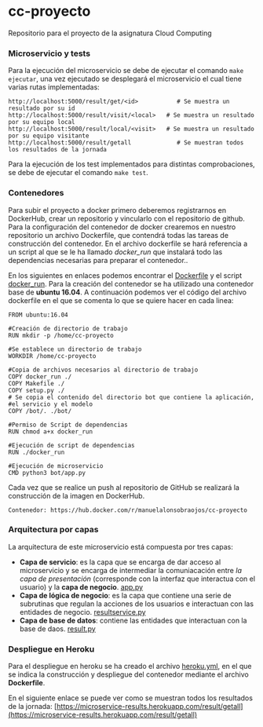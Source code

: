 # cc-proyecto
Repositorio para el proyecto de la asignatura Cloud Computing

### Microservicio y tests
Para la ejecución del microservicio se debe de ejecutar el comando ```make ejecutar```, una vez ejecutado se desplegará el microservicio el cual tiene varias rutas implementadas:
```
http://localhost:5000/result/get/<id>           # Se muestra un resultado por su id 
http://localhost:5000/result/visit/<local>   # Se muestra un resultado por su equipo local
http://localhost:5000/result/local/<visit>   # Se muestra un resultado por su equipo visitante
http://localhost:5000/result/getall             # Se muestran todos los resultados de la jornada
```

Para la ejecución de los test implementados para distintas comprobaciones, se debe de ejecutar el comando ```make test```.

### Contenedores
Para subir el proyecto a docker primero deberemos registrarnos en DockerHub, crear un repositorio y vincularlo con el repositorio de github. Para la configuración del contenedor de docker crearemos en nuestro repositorio un archivo Dockerfile, que contendrá todas las tareas de construcción del contenedor. En el archivo dockerfile se hará referencia a un script al que se le ha llamado *docker_run* que instalará todo las dependencias necesarias para preparar el contenedor..

En los siguientes en enlaces podemos encontrar el [Dockerfile](https://github.com/manuelalonsobraojos/cc-proyecto/blob/master/Dockerfile) y el script [docker_run](https://github.com/manuelalonsobraojos/cc-proyecto/blob/master/docker_run). Para la creación del contenedor se ha utilizado una contenedor base de **ubuntu 16.04**. A continuación podemos ver el código del archivo dockerfile en el que se comenta lo que se quiere hacer en cada linea:
```
FROM ubuntu:16.04

#Creación de directorio de trabajo
RUN mkdir -p /home/cc-proyecto

#Se establece un directorio de trabajo
WORKDIR /home/cc-proyecto

#Copia de archivos necesarios al directorio de trabajo
COPY docker_run ./
COPY Makefile ./
COPY setup.py ./
# Se copia el contenido del directorio bot que contiene la aplicación, 
#el servicio y el modelo
COPY /bot/. ./bot/

#Permiso de Script de dependencias
RUN chmod a+x docker_run

#Ejecución de script de dependencias
RUN ./docker_run

#Ejecución de microservicio
CMD python3 bot/app.py
```

Cada vez que se realice un push al repositorio de GitHub se realizará la construcción de la imagen en DockerHub.
```
Contenedor: https://hub.docker.com/r/manuelalonsobraojos/cc-proyecto
```

### Arquitectura por capas

La arquitectura de este microservicio está compuesta por tres capas:
* **Capa de servicio**: es la capa que se encarga de dar acceso al microservicio y se encarga de intermediar la comuniacación entre *la capa de presentación* (corresponde con la interfaz que interactua con el usuario) y la **capa de negocio**. [app.py](https://github.com/manuelalonsobraojos/cc-proyecto/blob/master/bot/app.py)
* **Capa de lógica de negocio**: es la capa que contiene una serie de subrutinas que regulan la acciones de los usuarios e interactuan con las entidades de negocio. [resultservice.py](https://github.com/manuelalonsobraojos/cc-proyecto/blob/master/bot/service/ResultService.py)
* **Capa de base de datos**: contiene las entidades que interactuan con la base de daos. [result.py](https://github.com/manuelalonsobraojos/cc-proyecto/blob/master/bot/model/Result.py)
 
### Despliegue en Heroku

Para el despliegue en heroku se ha creado el archivo [heroku.yml](https://github.com/manuelalonsobraojos/cc-proyecto/blob/master/heroku.yml), en el que se indica la construcción y despliegue del contenedor mediante el archivo **Dockerfile**.

En el siguiente enlace se puede ver como se muestran todos los resultados de la jornada: [https://microservice-results.herokuapp.com/result/getall](https://microservice-results.herokuapp.com/result/getall)

